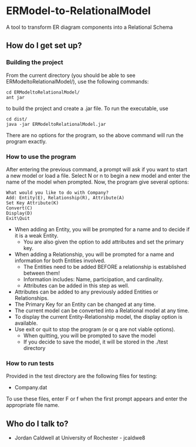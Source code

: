 # ERModel-to-RelationalModel
A tool to transform ER diagram components into a Relational Schema


## How do I get set up? ##

### Building the project ###

From the current directory (you should be able to see ERModeltoRelationalModel/),
use the following commands:

    cd ERModeltoRelationalModel/
    ant jar

to build the project and create a .jar file.
To run the executable, use

    cd dist/
    java -jar ERModeltoRelationalModel.jar

There are no options for the program, so the above command will run the program exactly.

### How to use the program ###

After entering the previous command, a prompt will ask if you want to start a new model or load a file.
Select N or n to begin a new model and enter the name of the model when prompted.
Now, the program give several options:
  
    What would you like to do with Company?
    Add: Entity(E), Relationship(R), Attribute(A)
    Set Key Attribute(K)
    Convert(C)
    Display(D)
    Exit\Quit

  * When adding an Entity, you will be prompted for a name and to decide if it is a weak Entity.
    + You are also given the option to add attributes and set the primary key.
  * When adding a Relationship, you will be prompted for a name and information for both Entities involved.
    + The Entities need to be added BEFORE a relationship is established between them!
    + Information includes: Name, participation, and cardinality.
    + Attributes can be added in this step as well.
  * Attributes can be added to any previously added Entities or Relationships.
  * The Primary Key for an Entity can be changed at any time.
  * The current model can be converted into a Relational model at any time.
  * To display the current Entity-Relationship model, the display option is available.
  * Use exit or quit to stop the program (e or q are not viable options).
    + When quitting, you will be prompted to save the model
    + If you decide to save the model, it will be stored in the ./test directory
  
### How to run tests ###

Provided in the test directory are the following files for testing:

  + Company.dat
  
To use these files, enter F or f when the first prompt appears and enter the appropriate file name.

## Who do I talk to? ##

* Jordan Caldwell at University of Rochester - jcaldwe8
